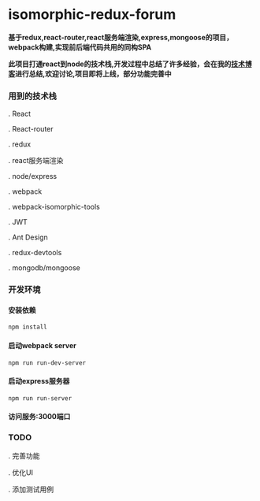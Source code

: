 # isomorphic-redux-forum

**基于redux,react-router,react服务端渲染,express,mongoose的项目，webpack构建,实现前后端代码共用的同构SPA**

**此项目打通react到node的技术栈,开发过程中总结了许多经验，会在我的[技术博客](http://luoxia.me/code)进行总结,欢迎讨论,项目即将上线，部分功能完善中**

### 用到的技术栈
. React

. React-router

. redux

. react服务端渲染

. node/express

. webpack

. webpack-isomorphic-tools

. JWT

. Ant Design

. redux-devtools

. mongodb/mongoose

### 开发环境

#### 安装依赖

```
npm install
```

#### 启动webpack server
```
npm run run-dev-server
```

#### 启动express服务器
```
npm run run-server
```
#### 访问服务:3000端口

### TODO
. 完善功能

. 优化UI

. 添加测试用例